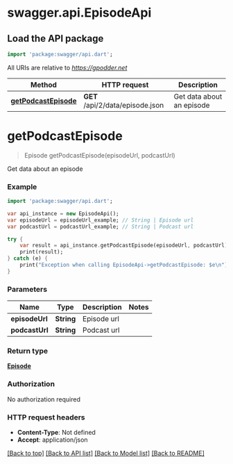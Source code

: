 # swagger.api.EpisodeApi

## Load the API package
```dart
import 'package:swagger/api.dart';
```

All URIs are relative to *https://gpodder.net*

Method | HTTP request | Description
------------- | ------------- | -------------
[**getPodcastEpisode**](EpisodeApi.md#getPodcastEpisode) | **GET** /api/2/data/episode.json | Get data about an episode


# **getPodcastEpisode**
> Episode getPodcastEpisode(episodeUrl, podcastUrl)

Get data about an episode



### Example 
```dart
import 'package:swagger/api.dart';

var api_instance = new EpisodeApi();
var episodeUrl = episodeUrl_example; // String | Episode url
var podcastUrl = podcastUrl_example; // String | Podcast url

try { 
    var result = api_instance.getPodcastEpisode(episodeUrl, podcastUrl);
    print(result);
} catch (e) {
    print("Exception when calling EpisodeApi->getPodcastEpisode: $e\n");
}
```

### Parameters

Name | Type | Description  | Notes
------------- | ------------- | ------------- | -------------
 **episodeUrl** | **String**| Episode url | 
 **podcastUrl** | **String**| Podcast url | 

### Return type

[**Episode**](Episode.md)

### Authorization

No authorization required

### HTTP request headers

 - **Content-Type**: Not defined
 - **Accept**: application/json

[[Back to top]](#) [[Back to API list]](../README.md#documentation-for-api-endpoints) [[Back to Model list]](../README.md#documentation-for-models) [[Back to README]](../README.md)

